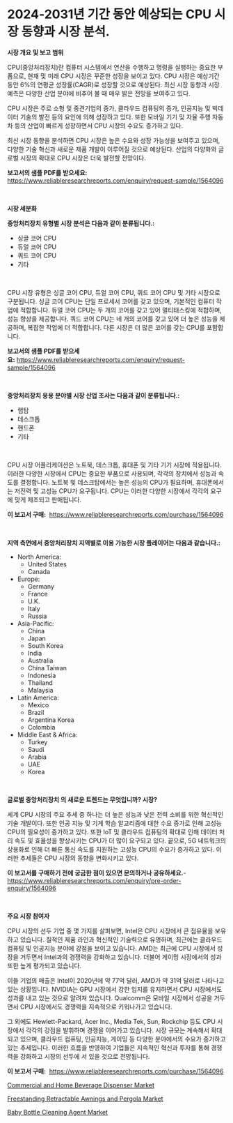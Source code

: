 <p><h1>2024-2031년 기간 동안 예상되는 CPU 시장 동향과 시장 분석.</h1></p><p><strong>시장 개요 및 보고 범위</strong></p>
<p><p>CPU(중앙처리장치)란 컴퓨터 시스템에서 연산을 수행하고 명령을 실행하는 중요한 부품으로, 현재 및 미래 CPU 시장은 꾸준한 성장을 보이고 있다. CPU 시장은 예상기간 동안 6%의 연평균 성장률(CAGR)로 성장할 것으로 예상된다. 최신 시장 동향과 시장 예측은 다양한 산업 분야에 비추어 볼 때 매우 밝은 전망을 보여주고 있다.</p><p>CPU 시장은 주로 소형 및 중견기업의 증가, 클라우드 컴퓨팅의 증가, 인공지능 및 빅데이터 기술의 발전 등의 요인에 의해 성장하고 있다. 또한 모바일 기기 및 자율 주행 자동차 등의 산업이 빠르게 성장하면서 CPU 시장의 수요도 증가하고 있다.</p><p>최신 시장 동향을 분석하면 CPU 시장은 높은 수요와 성장 가능성을 보여주고 있으며, 다양한 기술 혁신과 새로운 제품 개발이 이루어질 것으로 예상된다. 산업의 다양화와 글로벌 시장의 확대로 CPU 시장은 더욱 발전할 전망이다.</p></p>
<p><strong>보고서의 샘플 PDF를 받으세요:</strong> <a href="https://www.reliableresearchreports.com/enquiry/request-sample/1564096">https://www.reliableresearchreports.com/enquiry/request-sample/1564096</a></p>
<p>&nbsp;</p>
<p><strong>시장 세분화</strong></p>
<p><strong>중앙처리장치 유형별 시장 분석은 다음과 같이 분류됩니다.:</strong></p>
<p><ul><li>싱글 코어 CPU</li><li>듀얼 코어 CPU</li><li>쿼드 코어 CPU</li><li>기타</li></ul></p>
<p>&nbsp;</p>
<p><p>CPU 시장 유형은 싱글 코어 CPU, 듀얼 코어 CPU, 쿼드 코어 CPU 및 기타 시장으로 구분됩니다. 싱글 코어 CPU는 단일 프로세서 코어를 갖고 있으며, 기본적인 컴퓨터 작업에 적합합니다. 듀얼 코어 CPU는 두 개의 코어를 갖고 있어 멀티태스킹에 적합하며, 성능 향상을 제공합니다. 쿼드 코어 CPU는 네 개의 코어를 갖고 있어 더 높은 성능을 제공하며, 복잡한 작업에 더 적합합니다. 다른 시장은 더 많은 코어를 갖는 CPU를 포함합니다.</p></p>
<p><strong>보고서의 샘플 PDF를 받으세요:</strong>&nbsp;<a href="https://www.reliableresearchreports.com/enquiry/request-sample/1564096">https://www.reliableresearchreports.com/enquiry/request-sample/1564096</a></p>
<p>&nbsp;</p>
<p><strong> 중앙처리장치 응용 분야별 시장 산업 조사는 다음과 같이 분류됩니다.:</strong></p>
<p><ul><li>랩탑</li><li>데스크톱</li><li>핸드폰</li><li>기타</li></ul></p>
<p>&nbsp;</p>
<p><p>CPU 시장 어플리케이션은 노트북, 데스크톱, 휴대폰 및 기타 기기 시장에 적용됩니다. 이러한 다양한 시장에서 CPU는 중요한 부품으로 사용되며, 각각의 장치에서 성능과 속도를 결정합니다. 노트북 및 데스크탑에서는 높은 성능의 CPU가 필요하며, 휴대폰에서는 저전력 및 고성능 CPU가 요구됩니다. CPU는 이러한 다양한 시장에서 각각의 요구에 맞게 제조되고 판매됩니다.</p></p>
<p><strong>이 보고서 구매:</strong>&nbsp; <a href="https://www.reliableresearchreports.com/purchase/1564096">https://www.reliableresearchreports.com/purchase/1564096</a></p>
<p>&nbsp;</p>
<p><strong>지역 측면에서 중앙처리장치 지역별로 이용 가능한 시장 플레이어는 다음과 같습니다.:</strong></p>
<p><ul>
    <li>
        North America:
        <ul>
            <li>United States</li>
            <li>Canada</li>
        </ul>
    </li>
    <li>
        Europe:
        <ul>
            <li>Germany</li>
            <li>France</li>
            <li>U.K.</li>
            <li>Italy</li>
            <li>Russia</li>
        </ul>
    </li>
    <li>
        Asia-Pacific:
        <ul>
            <li>China</li>
            <li>Japan</li>
            <li>South Korea</li>
            <li>India</li>
            <li>Australia</li>
            <li>China Taiwan</li>
            <li>Indonesia</li>
            <li>Thailand</li>
            <li>Malaysia</li>
        </ul>
    </li>
    <li>
        Latin America:
        <ul>
            <li>Mexico</li>
            <li>Brazil</li>
            <li>Argentina Korea</li>
            <li>Colombia</li>
        </ul>
    </li>
    <li>
        Middle East & Africa:
        <ul>
            <li>Turkey</li>
            <li>Saudi</li>
            <li>Arabia</li>
            <li>UAE</li>
            <li>Korea</li>
        </ul>
    </li>
    </ul></p>
<p>&nbsp;</p>
<p><strong>글로벌 중앙처리장치 의 새로운 트렌드는 무엇입니까? 시장?</strong></p>
<p><p>세계 CPU 시장의 주요 추세 중 하나는 더 높은 성능과 낮은 전력 소비를 위한 혁신적인 기술 개발이다. 또한 인공 지능 및 기계 학습 알고리즘에 대한 수요 증가로 인해 고성능 CPU의 필요성이 증가하고 있다. 또한 IoT 및 클라우드 컴퓨팅의 확대로 인해 데이터 처리 속도 및 효율성을 향상시키는 CPU가 더 많이 요구되고 있다. 끝으로, 5G 네트워크의 상용화로 인해 더 빠른 통신 속도를 지원하는 고성능 CPU의 수요가 증가하고 있다. 이러한 추세들은 CPU 시장의 동향을 변화시키고 있다.</p></p>
<p><strong>이 보고서를 구매하기 전에 궁금한 점이 있으면 문의하거나 공유하세요.</strong>- <a href="https://www.reliableresearchreports.com/enquiry/pre-order-enquiry/1564096">https://www.reliableresearchreports.com/enquiry/pre-order-enquiry/1564096</a></p>
<p>&nbsp;</p>
<p><strong>주요 시장 참여자</strong></p>
<p><p>CPU 시장의 선두 기업 중 몇 가지를 살펴보면, Intel은 CPU 시장에서 큰 점유율을 보유하고 있습니다. 질적인 제품 라인과 혁신적인 기술력으로 유명하며, 최근에는 클라우드 컴퓨팅 및 인공지능 분야에 강점을 보이고 있습니다. AMD는 최근에 CPU 시장에서 성장을 거두면서 Intel과의 경쟁력을 강화하고 있습니다. 더불어 게이밍 시장에서의 성과 또한 높게 평가되고 있습니다.</p><p>이들 기업의 매출은 Intel이 2020년에 약 77억 달러, AMD가 약 31억 달러로 나타나고 있는 상황입니다. NVIDIA는 GPU 시장에서 강한 입지를 유지하면서 CPU 시장에서도 성과를 내고 있는 것으로 알려져 있습니다. Qualcomm은 모바일 시장에서 성공을 거두면서 CPU 시장에서도 경쟁력을 지속적으로 키워나가고 있습니다. </p><p>그 외에도 Hewlett-Packard, Acer Inc., Media Tek, Sun, Rockchip 등도 CPU 시장에서 각각의 강점을 발휘하며 경쟁을 이어가고 있습니다. 시장 규모는 계속해서 확대되고 있으며, 클라우드 컴퓨팅, 인공지능, 게이밍 등 다양한 분야에서의 수요가 증가하고 있는 추세입니다. 이러한 흐름을 반영하여 기업들은 지속적인 혁신과 투자를 통해 경쟁력을 강화하고 시장의 선두에 서 있을 것으로 전망됩니다.</p></p>
<p><strong>이 보고서 구매:</strong>&nbsp;&nbsp;<a href="https://www.reliableresearchreports.com/purchase/1564096">https://www.reliableresearchreports.com/purchase/1564096</a></p>
<p><p><a href="https://github.com/globismark/Market-Research-Report-List-2/blob/main/commercial-and-home-beverage-dispenser-market.md">Commercial and Home Beverage Dispenser Market</a></p><p><a href="https://github.com/bobicer/Market-Research-Report-List-2/blob/main/freestanding-retractable-awnings-and-pergola-market.md">Freestanding Retractable Awnings and Pergola Market</a></p><p><a href="https://github.com/timeliteaut/Market-Research-Report-List-1/blob/main/baby-bottle-cleaning-agent-market.md">Baby Bottle Cleaning Agent Market</a></p></p>
